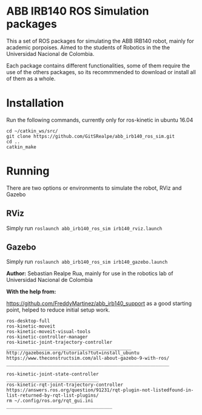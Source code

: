 # ABB IRB140 ROS Simulation packages
This a set of ROS packages for simulating the ABB IRB140 robot, mainly for academic porpoises. Aimed to the students of Robotics in the the Universidad Nacional de Colombia.

Each package contains different functionalities, some of them require the use of the others packages, so its recommmended to download or install all of them as a whole.

# Installation
Run the following commands, currently only for ros-kinetic in ubuntu 16.04

```
cd ~/catkin_ws/src/
git clone https://github.com/GitSRealpe/abb_irb140_ros_sim.git
cd ..
catkin_make
```

# Running
There are two options or environments to simulate the robot, RViz and Gazebo
## RViz
Simply run `roslaunch abb_irb140_ros_sim irb140_rviz.launch`
## Gazebo
Simply run `roslaunch abb_irb140_ros_sim irb140_gazebo.launch`

**Author:** Sebastian Realpe Rua, mainly for use in the robotics lab of Universidad Nacional de Colombia

**With the help from:**

https://github.com/FreddyMartinez/abb_irb140_support as a good starting point, helped to reduce initial setup work.

```
ros-desktop-full
ros-kinetic-moveit
ros-kinetic-moveit-visual-tools
ros-kinetic-controller-manager
ros-kinetic-joint-trajectory-controller
______________________________________________
http://gazebosim.org/tutorials?tut=install_ubuntu
https://www.theconstructsim.com/all-about-gazebo-9-with-ros/
____________________________________________________________

ros-kinetic-joint-state-controller
__________________________________
ros-kinetic-rqt-joint-trajectory-controller
https://answers.ros.org/question/91231/rqt-plugin-not-listedfound-in-list-returned-by-rqt-list-plugins/
rm ~/.config/ros.org/rqt_gui.ini
_______________________________________
```
